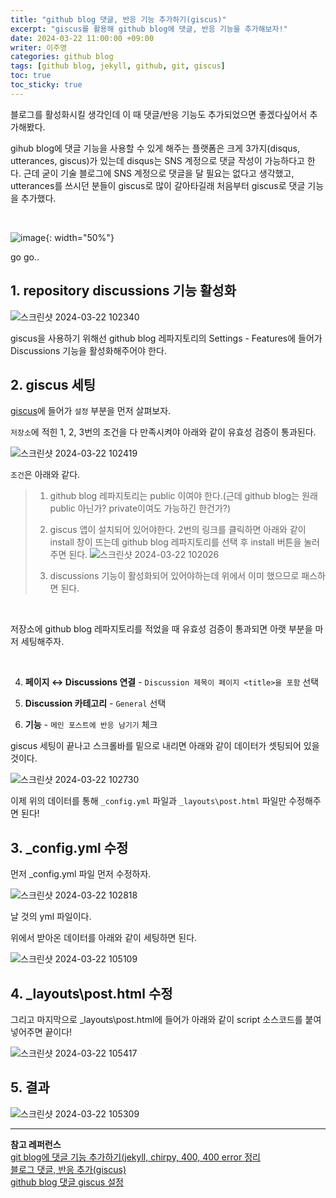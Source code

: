 ```yaml
---
title: "github blog 댓글, 반응 기능 추가하기(giscus)"
excerpt: "giscus를 활용해 github blog에 댓글, 반응 기능을 추가해보자!"
date: 2024-03-22 11:00:00 +09:00
writer: 이주영
categories: github blog
tags: [github blog, jekyll, github, git, giscus]
toc: true
toc_sticky: true
---
```


블로그를 활성화시킬 생각인데 이 때 댓글/반응 기능도 추가되었으면 좋겠다싶어서 추가해봤다.

gihub blog에 댓글 기능을 사용할 수 있게 해주는 플랫폼은 크게 3가지(disqus, utterances, giscus)가 있는데 disqus는 SNS 계정으로 댓글 작성이 가능하다고 한다. 근데 굳이 기술 블로그에 SNS 계정으로 댓글을 달 필요는 없다고 생각했고, utterances를 쓰시던 분들이 giscus로 많이 갈아타길래 처음부터 giscus로 댓글 기능을 추가했다.

<br>

![image](https://i.pinimg.com/564x/48/85/6d/48856d1e68fd5daa19315451f571dd2c.jpg){: width="50%"}

go go..

## 1. repository discussions 기능 활성화

![스크린샷 2024-03-22 102340](https://github.com/hobbyscripterII/javascript/assets/135996109/9d191b53-0c8d-4efe-9861-c3913db8edb8)

giscus을 사용하기 위해선 github blog 레파지토리의 Settings - Features에 들어가 Discussions 기능을 활성화해주어야 한다.

## 2. giscus 세팅

[giscus](https://giscus.app/ko)에 들어가 `설정` 부분을 먼저 살펴보자.

`저장소`에 적힌 1, 2, 3번의 조건을 다 만족시켜야 아래와 같이 유효성 검증이 통과된다.

![스크린샷 2024-03-22 102419](https://github.com/hobbyscripterII/javascript/assets/135996109/315daa5b-3be4-435c-b24a-a273032aa7ea)

`조건`은 아래와 같다.

> 1. github blog 레파지토리는 public 이여야 한다.(근데 github blog는 원래 public 아닌가? private이여도 가능하긴 한건가?)
> 
> 2. giscus 앱이 설치되어 있어야한다. 2번의 링크를 클릭하면 아래와 같이 install 창이 뜨는데 github blog 레파지토리를 선택 후 install 버튼을 눌러주면 된다.
    ![스크린샷 2024-03-22 102026](https://github.com/hobbyscripterII/javascript/assets/135996109/12199ce7-76ee-4199-9a6b-706d61727fa1)
>
> 3. discussions 기능이 활성화되어 있어야하는데 위에서 이미 했으므로 패스하면 된다.

<br>

저장소에 github blog 레파지토리를 적었을 때 유효성 검증이 통과되면 아랫 부분을 마저 세팅해주자.

<br>

4. **페이지 ↔️ Discussions 연결** - `Discussion 제목이 페이지 <title>을 포함` 선택

5. **Discussion 카테고리** - `General` 선택

6. **기능** - `메인 포스트에 반응 남기기` 체크

giscus 세팅이 끝나고 스크롤바를 밑으로 내리면 아래와 같이 데이터가 셋팅되어 있을 것이다.

![스크린샷 2024-03-22 102730](https://github.com/hobbyscripterII/javascript/assets/135996109/ef1b3cec-fe9a-410b-98fc-bf3005b88049)

이제 위의 데이터를 통해 `_config.yml` 파일과 `_layouts\post.html` 파일만 수정해주면 된다!

## 3. _config.yml 수정

먼저 _config.yml 파일 먼저 수정하자.

![스크린샷 2024-03-22 102818](https://github.com/hobbyscripterII/javascript/assets/135996109/ec7455b9-471c-4463-82fb-ffa70d5c726f)

날 것의 yml 파일이다.

위에서 받아온 데이터를 아래와 같이 세팅하면 된다.

![스크린샷 2024-03-22 105109](https://github.com/hobbyscripterII/javascript/assets/135996109/6692c4e4-93f8-417e-a94c-c3c8120e7fc0)

## 4. _layouts\post.html 수정

그리고 마지막으로 _layouts\post.html에 들어가 아래와 같이 script 소스코드를 붙여넣어주면 끝이다!

![스크린샷 2024-03-22 105417](https://github.com/hobbyscripterII/javascript/assets/135996109/b8439b0e-79ea-4304-915b-c37c33ad3231)

## 5. 결과

![스크린샷 2024-03-22 105309](https://github.com/hobbyscripterII/javascript/assets/135996109/dfc64364-094a-4857-8fa4-323f3f626b62)

---
**참고 레퍼런스** <br>
[git blog에 댓글 기능 추가하기(jekyll, chirpy, 400, 400 error 정리](https://da-in.github.io/posts/Blog-Comments/) <br>
[블로그 댓글, 반응 추가(giscus)](https://devshjeon.github.io/78) <br>
[github blog 댓글 giscus 설정](https://jihwan98.github.io/posts/giscus-%EC%84%A4%EC%A0%95/)